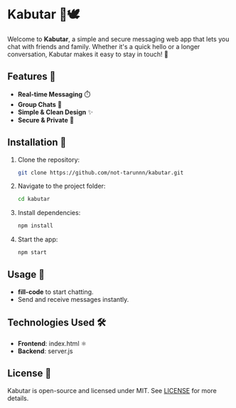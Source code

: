 # Kabutar 🚀🕊️

Welcome to **Kabutar**, a simple and secure messaging web app that lets you chat with friends and family. Whether it's a quick hello or a longer conversation, Kabutar makes it easy to stay in touch! 💬

## Features 🌟

- **Real-time Messaging** ⏱️
- **Group Chats** 👥
- **Simple & Clean Design** ✨
- **Secure & Private** 🔐

## Installation 🔧

1. Clone the repository:

   ```bash
   git clone https://github.com/not-tarunnn/kabutar.git
   ```

2. Navigate to the project folder:

   ```bash
   cd kabutar
   ```

3. Install dependencies:

   ```bash
   npm install
   ```

4. Start the app:

   ```bash
   npm start
   ```

## Usage 💬

- **fill-code** to start chatting.
- Send and receive messages instantly.

## Technologies Used 🛠️

- **Frontend**: index.html ⚛️
- **Backend**: server.js

## License 📜

Kabutar is open-source and licensed under MIT. See [LICENSE](LICENSE) for more details.
